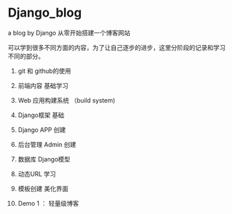 # Django_blog
a blog by Django 
从零开始搭建一个博客网站 


可以学到很多不同方面的内容，为了让自己逐步的进步，这里分阶段的记录和学习不同的部分。

1. git 和 github的使用

2. 前端内容 基础学习  

3. Web 应用构建系统  （build system) 

4. Django框架 基础

5. Django APP 创建 

6. 后台管理 Admin 创建  

7. 数据库 Django模型 

8. 动态URL 学习 

9. 模板创建 美化界面 

10. Demo 1 ： 轻量级博客 



